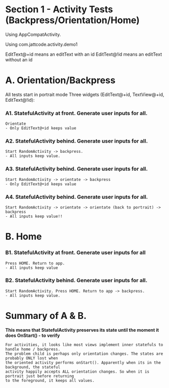 

# Section 1 - Activity Tests (Backpress/Orientation/Home)

Using AppCompatActivity.

Using com.jattcode.activity.demo1

EditText@+id means an editText with an id
EditText@!id means an editText without an id

# A. Orientation/Backpress

All tests start in portrait mode
Three widgets (EditText@+id, TextView@+id, EditText@!id):

### A1. StatefulActivity at front. Generate user inputs for all.

```
Orientate
- Only EditText@+id keeps value
```

### A2. StatefulActivity behind. Generate user inputs for all.

```
Start RandomActivity -> backpress.
- All inputs keep value.
```

### A3. StatefulActivity behind. Generate user inputs for all.

```
Start RandomActivity -> orientate -> backpress
- Only EditText@+id keeps value
```

### A4. StatefulActivity behind. Generate user inputs for all.

```
Start RandomActivity -> orientate -> orientate (back to portrait) -> backpress
- All inputs keep value!!
```

# B. Home

### B1. StatefulActivity at front. Generate user inputs for all

```
Press HOME. Return to app.
- All inputs keep value
```

### B2. StatefulActivity behind. Generate user inputs for all.

```
Start RandomActivity. Press HOME. Return to app -> backpress.
- All inputs keep value.
```

# Summary of A & B.

**This means that StatefulActivity preserves its state until the moment it does OnStart() - to verify**

```
For activities, it looks like most views implement inner statefuls to handle home / backpress.
The problem child is perhaps only orientation changes. The states are probably ONLY lost when
the oriented activity performs onStart(). Apparently when its in the background, the stateful
activity happily accepts ALL orientation changes. So when it is portrait just before returning
to the foreground, it keeps all values.
```
